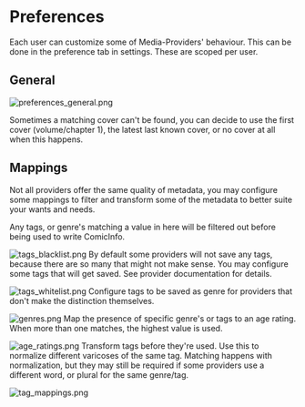 # Preferences

Each user can customize some of Media-Providers' behaviour. This can be done in the preference tab in settings. These
are scoped per user.

## General
![preferences_general.png](preferences_general.png)

Sometimes a matching cover can't be found, you can decide to use the first cover (volume/chapter 1), the latest last known
cover, or no cover at all when this happens. 

## Mappings

Not all providers offer the same quality of metadata, you may configure some mappings to filter and transform some of
the metadata to better suite your wants and needs.

<tabs>
<tab title="Blacklist">
Any tags, or genre's matching a value in here will be filtered out before being used to write ComicInfo.

![tags_blacklist.png](tags_blacklist.png)
</tab>
<tab title="Whitelist">
By default some providers will not save any tags, because there are so many that might not make sense. You may
configure some tags that will get saved. See provider documentation for details.

![tags_whitelist.png](tags_whitelist.png)
</tab>
<tab title="Genres">
Configure tags to be saved as genre for providers that don't make the distinction themselves.

![genres.png](genres.png)
</tab>
<tab title="Age rating mappings">
Map the presence of specific genre's or tags to an age rating. When more than one matches, the highest value is
used.

![age_ratings.png](age_ratings.png)
</tab>
<tab title="Tag mappings">
Transform tags before they're used. Use this to normalize different varicoses of the same tag. Matching happens
with normalization, but they may still be required if some providers use a different word, or plural for the same
genre/tag.

![tag_mappings.png](tag_mappings.png)
</tab>
</tabs>